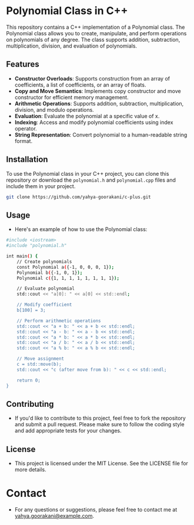 # Polynomial Class in C++

This repository contains a C++ implementation of a Polynomial class. The Polynomial class allows you to create, manipulate, and perform operations on polynomials of any degree. The class supports addition, subtraction, multiplication, division, and evaluation of polynomials.

## Features

- **Constructor Overloads**: Supports construction from an array of coefficients, a list of coefficients, or an array of floats.
- **Copy and Move Semantics**: Implements copy constructor and move constructor for efficient memory management.
- **Arithmetic Operations**: Supports addition, subtraction, multiplication, division, and modulo operations.
- **Evaluation**: Evaluate the polynomial at a specific value of x.
- **Indexing**: Access and modify polynomial coefficients using index operator.
- **String Representation**: Convert polynomial to a human-readable string format.

## Installation

To use the Polynomial class in your C++ project, you can clone this repository or download the `polynomial.h` and `polynomial.cpp` files and include them in your project.

```bash
git clone https://github.com/yahya-goorakani/c-plus.git

```

## Usage
- Here's an example of how to use the Polynomial class:
```bash
#include <iostream>
#include "polynomial.h"

int main() {
    // Create polynomials
    const Polynomial a({-1, 0, 0, 0, 1});
    Polynomial b({-1, 0, 1});
    Polynomial c({1, 1, 1, 1, 1, 1, 1, 1});

    // Evaluate polynomial
    std::cout << "a[0]: " << a[0] << std::endl;

    // Modify coefficient
    b[100] = 3;

    // Perform arithmetic operations
    std::cout << "a + b: " << a + b << std::endl;
    std::cout << "a - b: " << a - b << std::endl;
    std::cout << "a * b: " << a * b << std::endl;
    std::cout << "a / b: " << a / b << std::endl;
    std::cout << "a % b: " << a % b << std::endl;

    // Move assignment
    c = std::move(b);
    std::cout << "c (after move from b): " << c << std::endl;

    return 0;
}
```
## Contributing
- If you'd like to contribute to this project, feel free to fork the repository and submit a pull request. Please make sure to follow the coding style and add appropriate tests for your changes.

## License
- This project is licensed under the MIT License. See the LICENSE file for more details.

# Contact
- For any questions or suggestions, please feel free to contact me at yahya.goorakani@example.com.
